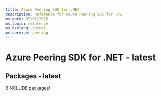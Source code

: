 ```yaml
---
title: Azure Peering SDK for .NET
description: Reference for Azure Peering SDK for .NET
ms.date: 07/07/2025
ms.topic: reference
ms.devlang: dotnet
ms.service: peering
---
```

# Azure Peering SDK for .NET - latest
## Packages - latest
[!INCLUDE [packages](peering-index.md)]